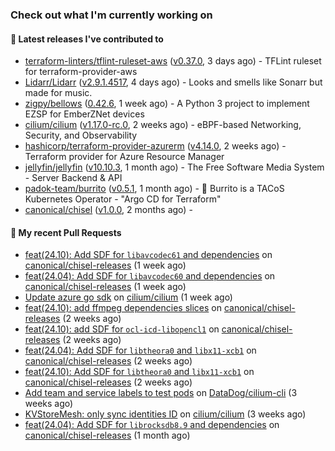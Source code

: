 ### Check out what I'm currently working on

#### 🔭 Latest releases I've contributed to

- [terraform-linters/tflint-ruleset-aws](https://github.com/terraform-linters/tflint-ruleset-aws) ([v0.37.0](https://github.com/terraform-linters/tflint-ruleset-aws/releases/tag/v0.37.0), 3 days ago) - TFLint ruleset for terraform-provider-aws
- [Lidarr/Lidarr](https://github.com/Lidarr/Lidarr) ([v2.9.1.4517](https://github.com/Lidarr/Lidarr/releases/tag/v2.9.1.4517), 4 days ago) - Looks and smells like Sonarr but made for music.
- [zigpy/bellows](https://github.com/zigpy/bellows) ([0.42.6](https://github.com/zigpy/bellows/releases/tag/0.42.6), 1 week ago) - A Python 3 project to implement EZSP for EmberZNet devices
- [cilium/cilium](https://github.com/cilium/cilium) ([v1.17.0-rc.0](https://github.com/cilium/cilium/releases/tag/v1.17.0-rc.0), 2 weeks ago) - eBPF-based Networking, Security, and Observability
- [hashicorp/terraform-provider-azurerm](https://github.com/hashicorp/terraform-provider-azurerm) ([v4.14.0](https://github.com/hashicorp/terraform-provider-azurerm/releases/tag/v4.14.0), 2 weeks ago) - Terraform provider for Azure Resource Manager
- [jellyfin/jellyfin](https://github.com/jellyfin/jellyfin) ([v10.10.3](https://github.com/jellyfin/jellyfin/releases/tag/v10.10.3), 1 month ago) - The Free Software Media System - Server Backend &amp; API
- [padok-team/burrito](https://github.com/padok-team/burrito) ([v0.5.1](https://github.com/padok-team/burrito/releases/tag/v0.5.1), 1 month ago) - 🌯 Burrito is a TACoS Kubernetes Operator - &#34;Argo CD for Terraform&#34;
- [canonical/chisel](https://github.com/canonical/chisel) ([v1.0.0](https://github.com/canonical/chisel/releases/tag/v1.0.0), 2 months ago) - 

#### 🔨 My recent Pull Requests

- [feat(24.10): Add SDF for `libavcodec61` and dependencies](https://github.com/canonical/chisel-releases/pull/442) on [canonical/chisel-releases](https://github.com/canonical/chisel-releases) (1 week ago)
- [feat(24.04): Add SDF for `libavcodec60` and dependencies](https://github.com/canonical/chisel-releases/pull/441) on [canonical/chisel-releases](https://github.com/canonical/chisel-releases) (1 week ago)
- [Update azure go sdk](https://github.com/cilium/cilium/pull/36751) on [cilium/cilium](https://github.com/cilium/cilium) (1 week ago)
- [feat(24.10): add ffmpeg dependencies slices](https://github.com/canonical/chisel-releases/pull/435) on [canonical/chisel-releases](https://github.com/canonical/chisel-releases) (2 weeks ago)
- [feat(24.10): add SDF for `ocl-icd-libopencl1`](https://github.com/canonical/chisel-releases/pull/434) on [canonical/chisel-releases](https://github.com/canonical/chisel-releases) (2 weeks ago)
- [feat(24.04): Add SDF for `libtheora0` and `libx11-xcb1`](https://github.com/canonical/chisel-releases/pull/433) on [canonical/chisel-releases](https://github.com/canonical/chisel-releases) (2 weeks ago)
- [feat(24.10): Add SDF for `libtheora0` and `libx11-xcb1`](https://github.com/canonical/chisel-releases/pull/432) on [canonical/chisel-releases](https://github.com/canonical/chisel-releases) (2 weeks ago)
- [Add team and service labels to test pods](https://github.com/DataDog/cilium-cli/pull/12) on [DataDog/cilium-cli](https://github.com/DataDog/cilium-cli) (3 weeks ago)
- [KVStoreMesh: only sync identities ID](https://github.com/cilium/cilium/pull/36471) on [cilium/cilium](https://github.com/cilium/cilium) (3 weeks ago)
- [feat(24.04): Add SDF for `librocksdb8.9` and dependencies](https://github.com/canonical/chisel-releases/pull/401) on [canonical/chisel-releases](https://github.com/canonical/chisel-releases) (1 month ago)
